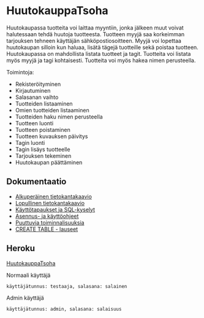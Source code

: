 # HuutokauppaTsoha

Huutokaupassa tuotteita voi laittaa myyntiin, jonka jälkeen muut voivat halutessaan tehdä huutoja tuotteesta. Tuotteen myyjä saa korkeimman tarjouksen tehneen käyttäjän sähköpostiosoitteen. Myyjä voi lopettaa huutokaupan silloin kun haluaa, lisätä tägejä tuotteille sekä poistaa tuotteen. Huutokaupassa on mahdollista listata tuotteet ja tagit. Tuotteita voi listata myös myyjä ja tagi kohtaisesti. Tuotteita voi myös hakea nimen perusteella.

Toimintoja:
+ Rekisteröityminen
+ Kirjautuminen
+ Salasanan vaihto
+ Tuotteiden listaaminen
+ Omien tuotteiden listaaminen
+ Tuotteiden haku nimen perusteella
+ Tuotteen luonti
+ Tuotteen poistaminen
+ Tuotteen kuvauksen päivitys
+ Tagin luonti
+ Tagin lisäys tuotteelle
+ Tarjouksen tekeminen
+ Huutokaupan päättäminen

## Dokumentaatio

+ [Alkuperäinen tietokantakaavio](https://github.com/SIholin/HuutokauppaTsoha/blob/master/documentation/Tietokantakaavio.pdf)
+ [Lopullinen tietokantakaavio](https://github.com/SIholin/HuutokauppaTsoha/blob/master/documentation/uusiTietokantakaavio.pdf)
+ [Käyttötapaukset ja SQL-kyselyt](https://github.com/SIholin/HuutokauppaTsoha/blob/master/documentation/usage.md)
+ [Asennus- ja käyttöohjeet](https://github.com/SIholin/HuutokauppaTsoha/blob/master/documentation/installation.md)
+ [Puuttuvia toiminnalisuuksia](https://github.com/SIholin/HuutokauppaTsoha/blob/master/documentation/missing.md)
+ [CREATE TABLE - lauseet](https://github.com/SIholin/HuutokauppaTsoha/blob/master/documentation/createTable.md)

## Heroku

[HuutokauppaTsoha](https://enigmatic-temple-77296.herokuapp.com/)

Normaali käyttäjä
```
käyttäjätunnus: testaaja, salasana: salainen
```
Admin käyttäjä
```
käyttäjätunnus: admin, salasana: salaisuus
```
